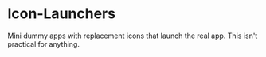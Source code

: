 Icon-Launchers
==============

Mini dummy apps with replacement icons that launch the real app. This isn't practical for anything.
